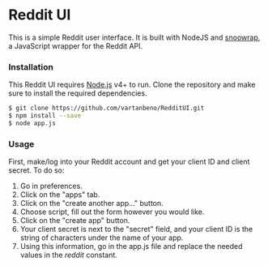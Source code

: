 # Reddit UI

This is a simple Reddit user interface. It is built with NodeJS and [snoowrap](https://github.com/not-an-aardvark/snoowrap), a JavaScript wrapper for the Reddit API.

### Installation

This Reddit UI requires [Node.js](https://nodejs.org/) v4+ to run.
Clone the repository and make sure to install the required dependencies.

```sh
$ git clone https://github.com/vartanbeno/RedditUI.git
$ npm install --save
$ node app.js
```

### Usage

First, make/log into your Reddit account and get your client ID and client secret. To do so:

1. Go in preferences.
2. Click on the "apps" tab.
3. Click on the "create another app..." button.
4. Choose script, fill out the form however you would like.
5. Click on the "create app" button.
6. Your client secret is next to the "secret" field, and your client ID is the string of characters under the name of your app.
7. Using this information, go in the app.js file and replace the needed values in the *reddit* constant.
